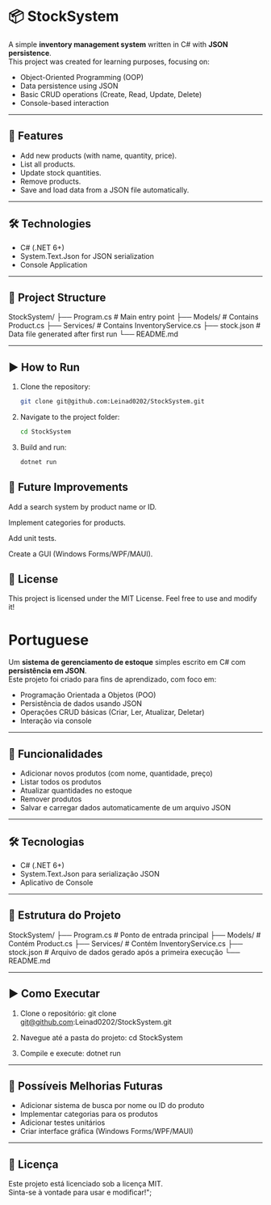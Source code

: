 # 📦 StockSystem

A simple **inventory management system** written in C# with **JSON persistence**.  
This project was created for learning purposes, focusing on:

- Object-Oriented Programming (OOP)
- Data persistence using JSON
- Basic CRUD operations (Create, Read, Update, Delete)
- Console-based interaction

---

## 🚀 Features

- Add new products (with name, quantity, price).
- List all products.
- Update stock quantities.
- Remove products.
- Save and load data from a JSON file automatically.

---

## 🛠️ Technologies

- C# (.NET 6+)
- System.Text.Json for JSON serialization
- Console Application

---

## 📂 Project Structure

StockSystem/
├── Program.cs # Main entry point
├── Models/ # Contains Product.cs
├── Services/ # Contains InventoryService.cs
├── stock.json # Data file generated after first run
└── README.md

---

## ▶️ How to Run

1. Clone the repository:
   ```bash
   git clone git@github.com:Leinad0202/StockSystem.git

2. Navigate to the project folder:
   ```bash
   cd StockSystem

3. Build and run:
   ```bash
   dotnet run

## 📖 Future Improvements

Add a search system by product name or ID.

Implement categories for products.

Add unit tests.

Create a GUI (Windows Forms/WPF/MAUI).

## 📜 License

This project is licensed under the MIT License.
Feel free to use and modify it!


# Portuguese

Um **sistema de gerenciamento de estoque** simples escrito em C# com **persistência em JSON**.  
Este projeto foi criado para fins de aprendizado, com foco em:

- Programação Orientada a Objetos (POO)
- Persistência de dados usando JSON
- Operações CRUD básicas (Criar, Ler, Atualizar, Deletar)
- Interação via console

---

## 🚀 Funcionalidades

- Adicionar novos produtos (com nome, quantidade, preço)
- Listar todos os produtos
- Atualizar quantidades no estoque
- Remover produtos
- Salvar e carregar dados automaticamente de um arquivo JSON

---

## 🛠️ Tecnologias

- C# (.NET 6+)
- System.Text.Json para serialização JSON
- Aplicativo de Console

---

## 📂 Estrutura do Projeto

StockSystem/
├── Program.cs        # Ponto de entrada principal
├── Models/           # Contém Product.cs
├── Services/         # Contém InventoryService.cs
├── stock.json        # Arquivo de dados gerado após a primeira execução
└── README.md

---

## ▶️ Como Executar

1. Clone o repositório:
   git clone git@github.com:Leinad0202/StockSystem.git

2. Navegue até a pasta do projeto:
   cd StockSystem

3. Compile e execute:
   dotnet run

---

## 📖 Possíveis Melhorias Futuras

- Adicionar sistema de busca por nome ou ID do produto
- Implementar categorias para os produtos
- Adicionar testes unitários
- Criar interface gráfica (Windows Forms/WPF/MAUI)

---

## 📜 Licença

Este projeto está licenciado sob a licença MIT.  
Sinta-se à vontade para usar e modificar!";

